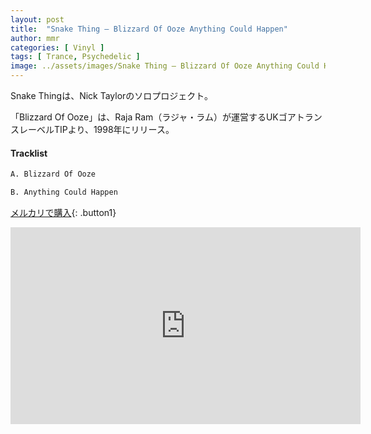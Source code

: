 ```yaml
---
layout: post
title:  "Snake Thing – Blizzard Of Ooze Anything Could Happen"
author: mmr
categories: [ Vinyl ]
tags: [ Trance, Psychedelic ]
image: ../assets/images/Snake Thing – Blizzard Of Ooze Anything Could Happen.jpg
---
```


Snake Thingは、Nick Taylorのソロプロジェクト。

「Blizzard Of Ooze」は、Raja Ram（ラジャ・ラム）が運営するUKゴアトランスレーベルTIPより、1998年にリリース。

#### Tracklist
```md
A. Blizzard Of Ooze

B. Anything Could Happen
```

[メルカリで購入](https://jp.mercari.com/item/m54118975071?afid=6142608987){: .button1}

<iframe width="560" height="315" src="https://www.youtube.com/embed/yNS0pQozois?si=Lq7PonkHPnHCK-g6" title="YouTube video player" frameborder="0" allow="accelerometer; autoplay; clipboard-write; encrypted-media; gyroscope; picture-in-picture; web-share" referrerpolicy="strict-origin-when-cross-origin" allowfullscreen></iframe>